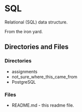 # SQL

Relational (SQL) data structure.

From the iron yard.

## Directories and Files

### Directories

* assignments
* not_sure_where_this_came_from
* PostgreSQL

### Files

* README.md - this readme file.
